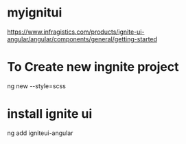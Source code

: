 # myignitui
https://www.infragistics.com/products/ignite-ui-angular/angular/components/general/getting-started
# To Create new ingnite project
ng new <project name> --style=scss

# install ignite ui

ng add igniteui-angular

